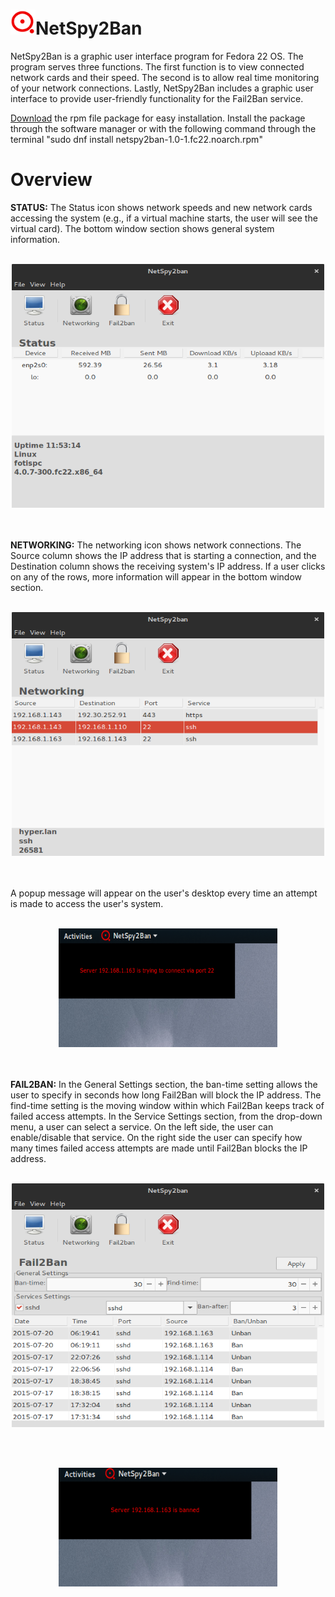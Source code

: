 <h1 class='liketext'><img src="https://github.com/ftsiadimos/netspy2ban/blob/master/icons/netspy2ban.png" width="40" height="40"  margin-left: 4px alt="Logo" />NetSpy2Ban</h1>
 
NetSpy2Ban is a graphic user interface program for Fedora 22 OS. The program serves three functions. The first function is to view connected network cards and their speed. The second is to allow real time monitoring of your network connections. Lastly, NetSpy2Ban includes a graphic user interface to provide user-friendly functionality for the Fail2Ban service.

<a href="https://github.com/ftsiadimos/netspy2ban/blob/master/rpms/netspy2ban-1.0-1.fc22.noarch.rpm?raw=true" target="_blank">Download</a> the rpm file package for easy installation. Install the package through the software manager or with the following command through the terminal "sudo dnf install netspy2ban-1.0-1.fc22.noarch.rpm"

<h1 class='liketext'>Overview</h1>

<b>STATUS:</b> The Status icon shows network speeds and new network cards accessing the system (e.g., if a virtual machine starts, the user will see the virtual card). The bottom window section shows general system information.
<br><br><p align="center">
<img src="https://github.com/ftsiadimos/netspy2ban/blob/master/icons/ima1.png" width="500" height="390" alt="image1"/></p><br>
<br>
<b>NETWORKING:</b> The networking icon shows network connections. The Source column shows the IP address that is starting a connection, and the Destination column shows the receiving system's IP address. If a user clicks on any of the rows, more information will appear in the bottom window section.
<br><br>
<p align="center">
<img src="https://github.com/ftsiadimos/netspy2ban/blob/master/icons/ima2.png" width="500" height="390" alt="image2"/></p><br>
<br>
A popup message will appear on the user's desktop every time an attempt is made to access the user's system.
<br><br>
<p align="center">
<img src="https://github.com/ftsiadimos/netspy2ban/blob/master/icons/task1ima.png" width="350" height="190" alt="notify-image1"/></p><br>
<br>
<b>FAIL2BAN:</b> In the General Settings section, the ban-time setting allows the user to specify in seconds how long Fail2Ban will block the IP address. The find-time setting is the moving window within which Fail2Ban keeps track of failed access attempts. In the Service Settings section, from the drop-down menu, a user can select a service. On the left side, the user can enable/disable that service. On the right side the user can specify how many times failed access attempts are made until Fail2Ban blocks the IP address.
<br><br>
<p align="center">
<img src="https://github.com/ftsiadimos/netspy2ban/blob/master/icons/ima3.png" width="500" height="390" alt="imag3"/></p><br>
<br>
<p align="center">
<img src="https://github.com/ftsiadimos/netspy2ban/blob/master/icons/task2ima.png" width="350" height="190" alt="notify-image2"/></p>
